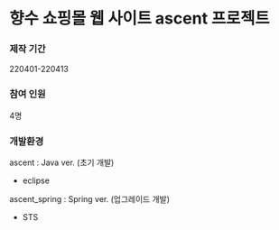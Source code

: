 # 향수 쇼핑몰 웹 사이트 ascent 프로젝트

### 제작 기간
220401-220413

### 참여 인원
4명

### 개발환경
ascent : Java ver. (초기 개발) 
- eclipse

ascent_spring : Spring ver. (업그레이드 개발)
- STS
